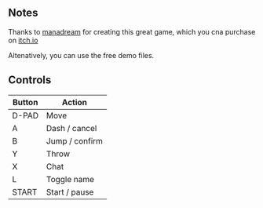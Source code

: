 ## Notes

Thanks to [manadream](https://manadream.games/) for creating this great game, which you cna purchase on [itch.io](https://manadream.itch.io/shell-out-showdown)

Altenatively, you can use the free demo files.


## Controls

| Button | Action         |
| ------ | -------------- |
| D-PAD  | Move           |
| A      | Dash / cancel  |
| B      | Jump / confirm |
| Y      | Throw          |
| X      | Chat           |
| L      | Toggle name    |
| START  | Start / pause  |

